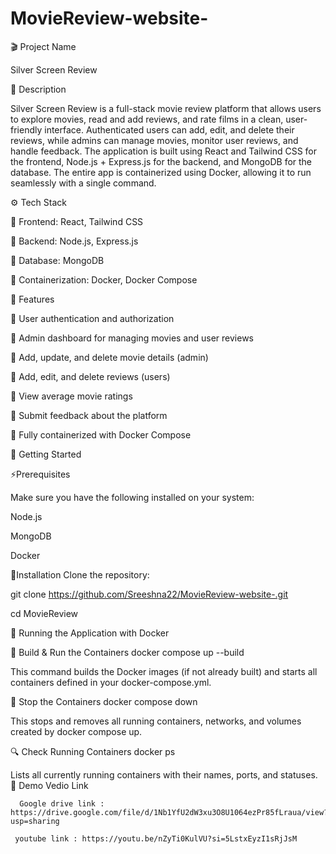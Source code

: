 # MovieReview-website-
🎬 Project Name

Silver Screen Review




📝 Description

Silver Screen Review is a full-stack movie review platform that allows users to explore movies, read and add reviews, and rate films in a clean, user-friendly interface.
Authenticated users can add, edit, and delete their reviews, while admins can manage movies, monitor user reviews, and handle feedback.
The application is built using React and Tailwind CSS for the frontend, Node.js + Express.js for the backend, and MongoDB for the database.
The entire app is containerized using Docker, allowing it to run seamlessly with a single command.


⚙️ Tech Stack

🔧 Frontend: React, Tailwind CSS

🔧 Backend: Node.js, Express.js

🔧 Database: MongoDB

🔧  Containerization: Docker, Docker Compose



🚀 Features

🌱 User authentication and authorization

🌱 Admin dashboard for managing movies and user reviews

🌱 Add, update, and delete movie details (admin)

🌱 Add, edit, and delete reviews (users)

🌱 View average movie ratings

🌱 Submit feedback about the platform

🌱 Fully containerized with Docker Compose



🚀 Getting Started


⚡️Prerequisites

Make sure you have the following installed on your system:

Node.js

MongoDB

Docker

🔧Installation
Clone the repository:

git clone https://github.com/Sreeshna22/MovieReview-website-.git

 cd MovieReview


🐳 Running the Application with Docker

🚀 Build & Run the Containers
docker compose up --build


This command builds the Docker images (if not already built) and starts all containers defined in your docker-compose.yml.

🛑 Stop the Containers
docker compose down


This stops and removes all running containers, networks, and volumes created by docker compose up.

🔍 Check Running Containers
docker ps


Lists all currently running containers with their names, ports, and statuses.
🎥 Demo Vedio Link
     
      Google drive link : https://drive.google.com/file/d/1Nb1YfU2dW3xu3O8U1064ezPr85fLraua/view?usp=sharing

     youtube link : https://youtu.be/nZyTi0KulVU?si=5LstxEyzI1sRjJsM


